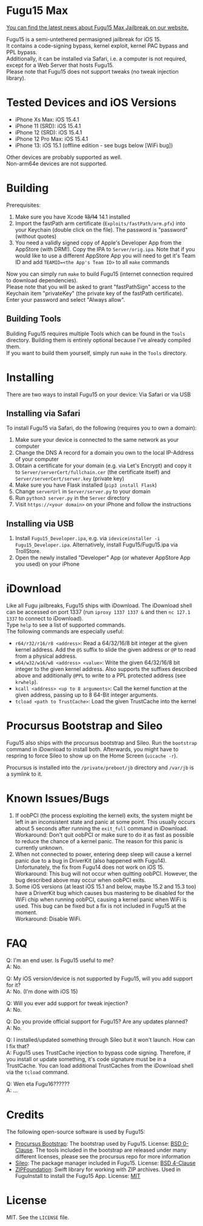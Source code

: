 # Fugu15 Max

<a href="https://idevicecentral.com/jailbreak-news/fugu15-max-jailbreak-being-developed-by-opa334-for-ios-15-0-15-4-1/">You can find the latest news about Fugu15 Max Jailbreak on our website.</a>

Fugu15 is a semi-untethered permasigned jailbreak for iOS 15.  
It contains a code-signing bypass, kernel exploit, kernel PAC bypass and PPL bypass.  
Additionally, it can be installed via Safari, i.e. a computer is not required, except for a Web Server that hosts Fugu15.  
Please note that Fugu15 does not support tweaks (no tweak injection library).

# Tested Devices and iOS Versions
- iPhone Xs Max: iOS 15.4.1
- iPhone 11 (SRD): iOS 15.4.1
- iPhone 12 (SRD): iOS 15.4.1
- iPhone 12 Pro Max: iOS 15.4.1
- iPhone 13: iOS 15.1 (offline edition - see bugs below [WiFi bug])

Other devices are probably supported as well.  
Non-arm64e devices are not supported.

# Building
Prerequisites:  
1. Make sure you have Xcode ~~13/14~~ 14.1 installed
2. Import the fastPath arm certificate (`Exploits/fastPath/arm.pfx`) into your Keychain (double click on the file). The password is "password" (without quotes)
3. You need a validly signed copy of Apple's Developer App from the AppStore (with DRM!). Copy the IPA to `Server/orig.ipa`. Note that if you would like to use a different AppStore App you will need to get it's Team ID and add `TEAMID=<the App's Team ID>` to all `make` commands

Now you can simply run `make` to build Fugu15 (internet connection required to download dependencies).  
Please note that you will be asked to grant "fastPathSign" access to the Keychain item "privateKey" (the private key of the fastPath certificate). Enter your password and select "Always allow".

## Building Tools
Building Fugu15 requires multiple Tools which can be found in the `Tools` directory. Building them is entirely optional because I've already compiled them.  
If you want to build them yourself, simply run `make` in the `Tools` directory.

# Installing
There are two ways to install Fugu15 on your device: Via Safari or via USB

## Installing via Safari
To install Fugu15 via Safari, do the following (requires you to own a domain):  
1. Make sure your device is connected to the same network as your computer
2. Change the DNS A record for a domain you own to the local IP-Address of your computer
3. Obtain a certificate for your domain (e.g. via Let's Encrypt) and copy it to `Server/serverCert/fullchain.cer` (the certificate itself) and `Server/serverCert/server.key` (private key)
4. Make sure you have Flask installed (`pip3 install Flask`)
5. Change `serverUrl` in `Server/server.py` to your domain
6. Run `python3 server.py` in the `Server` directory
7. Visit `https://<your domain>` on your iPhone and follow the instructions

## Installing via USB
1. Install `Fugu15_Developer.ipa`, e.g. via `ideviceinstaller -i Fugu15_Developer.ipa`. Alternatively, install Fugu15/Fugu15.ipa via TrollStore.
2. Open the newly installed "Developer" App (or whatever AppStore App you used) on your iPhone

# iDownload
Like all Fugu jailbreaks, Fugu15 ships with iDownload. The iDownload shell can be accessed on port 1337 (run `iproxy 1337 1337 &` and then `nc 127.1 1337` to connect to iDownload).  
Type `help` to see a list of supported commands.  
The following commands are especially useful:
- `r64/r32/r16/r8 <address>`: Read a 64/32/16/8 bit integer at the given kernel address. Add the `@S` suffix to slide the given address or `@P` to read from a physical address.
- `w64/w32/w16/w8 <address> <value>`: Write the given 64/32/16/8 bit integer to the given kernel address. Also supports the suffixes described above and additionally `@PPL` to write to a PPL protected address (see `krwhelp`).
- `kcall <address> <up to 8 arguments>`: Call the kernel function at the given address, passing up to 8 64-Bit integer arguments.
- `tcload <path to TrustCache>`: Load the given TrustCache into the kernel

# Procursus Bootstrap and Sileo
Fugu15 also ships with the procursus bootstrap and Sileo. Run the `bootstrap` command in iDownload to install both. Afterwards, you might have to respring to force Sileo to show up on the Home Screen (`uicache -r`).

Procursus is installed into the `/private/preboot/jb` directory and `/var/jb` is a symlink to it.

# Known Issues/Bugs
1. If oobPCI (the process exploiting the kernel) exits, the system might be left in an inconsistent state and panic at some point. This usually occurs about 5 seconds after running the `exit_full` command in iDownload.  
Workaround: Don't quit oobPCI or make sure to do it as fast as possible to reduce the chance of a kernel panic. The reason for this panic is currently unknown.
2. When not connected to power, entering deep sleep will cause a kernel panic due to a bug in DriverKit (also happened with Fugu14). Unfortunately, the fix from Fugu14 does not work on iOS 15.  
Workaround: This bug will not occur when quitting oobPCI. However, the bug described above may occur when oobPCI exits.
3. Some iOS versions (at least iOS 15.1 and below, maybe 15.2 and 15.3 too) have a DriverKit bug which causes bus mastering to be disabled for the WiFi chip when running oobPCI, causing a kernel panic when WiFi is used. This bug can be fixed but a fix is not included in Fugu15 at the moment.  
Workaround: Disable WiFi.

# FAQ
Q: I'm an end user. Is Fugu15 useful to me?  
A: No.  

Q: My iOS version/device is not supported by Fugu15, will you add support for it?  
A: No. (I'm done with iOS 15)  

Q: Will you ever add support for tweak injection?  
A: No.  

Q: Do you provide official support for Fugu15? Are any updates planned?  
A: No.  

Q: I installed/updated something through Sileo but it won't launch. How can I fix that?  
A: Fugu15 uses TrustCache injection to bypass code signing. Therefore, if you install or update something, it's code signature must be in a TrustCache. You can load additional TrustCaches from the iDownload shell via the `tcload` command.  

Q: Wen eta Fugu16??????  
A: ...  

# Credits
The following open-source software is used by Fugu15:
- [Procursus Bootstrap](https://github.com/ProcursusTeam/Procursus): The bootstrap used by Fugu15. License: [BSD 0-Clause](https://github.com/ProcursusTeam/Procursus/blob/main/LICENSE). The tools included in the bootstrap are released under many different licenses, please see the procursus repo for more information
- [Sileo](https://github.com/Sileo/Sileo): The package manager included in Fugu15. License: [BSD 4-Clause](https://github.com/Sileo/Sileo/blob/stable/LICENSE)
- [ZIPFoundation](https://github.com/weichsel/ZIPFoundation): Swift library for working with ZIP archives. Used in FuguInstall to install the Fugu15 App. License: [MIT](https://github.com/weichsel/ZIPFoundation/blob/development/LICENSE)

# License
MIT. See the `LICENSE` file.
